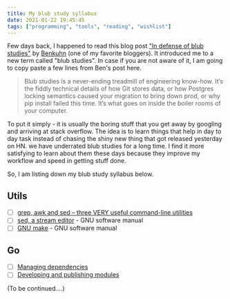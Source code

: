 ```yaml
---
title: My blub study syllabus
date: 2021-01-22 19:45:45
tags: ["programming", "tools", "reading", "wishlist"]
---
```


Few days back, I happened to read this blog post ["In defense of blub studies"](https://www.benkuhn.net/blub/) by [Benkuhn](https://www.benkuhn.net/) (one of my favorite bloggers). It introduced me to a new term called "blub studies". In case if you are not aware of it, I am going to copy paste a few lines from Ben's post here.

> Blub studies is a never-ending treadmill of engineering know-how. It’s the fiddly technical details of how Git stores data, or how Postgres locking semantics caused your migration to bring down prod, or why pip install failed this time. It’s what goes on inside the boiler rooms of your computer.

To put it simply - it is usually the boring stuff that you get away by googling and arriving at stack overflow. The idea is to learn things that help in day to day task instead of chasing the shiny new thing that got released yesterday on HN. we have underrated blub studies for a long time. I find it more satisfying to learn about them these days because they improve my workflow and speed in getting stuff done.

So, I am listing down my blub study syllabus below.

## Utils

- [ ] [grep, awk and sed – three VERY useful command-line utilities](https://www-users.york.ac.uk/~mijp1/teaching/2nd_year_Comp_Lab/guides/grep_awk_sed.pdf)
- [ ] [sed, a stream editor](https://www.gnu.org/software/sed/manual/sed.html) - GNU software manual
- [ ] [GNU make](https://www.gnu.org/software/make/manual/make.html) - GNU software manual

## Go

- [ ] [Managing dependencies](https://golang.org/doc/modules/managing-dependencies)
- [ ] [Developing and publishing modules](https://golang.org/doc/modules/developing)

(To be continued....)
